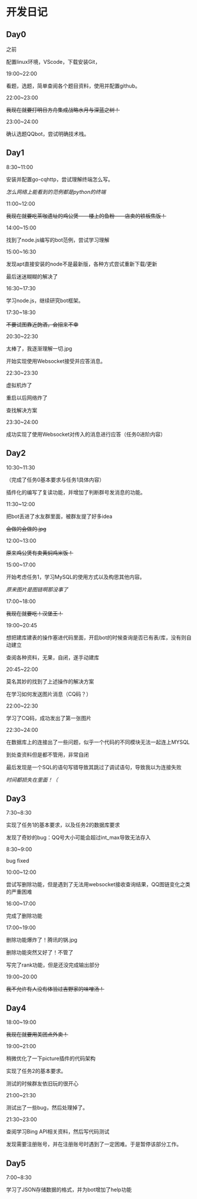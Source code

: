 # 开发日记

## Day0

之前

配置linux环境，VScode，下载安装Git，

19:00~22:00

看题，选题，简单查阅各个题目资料，使用并配置github。

22:00~23:00

~~我现在就要打明日方舟集成战略水月与深蓝之树！~~

23:00~24:00

确认选题QQbot，尝试明确技术栈。

## Day1

8:30~11:00

安装并配置go-cqhttp，尝试理解终端怎么写。

*怎么网络上能看到的范例都是python的终端*

11:00~12:00

~~我现在就要吃茶咖遗址的鸡公煲——楼上的鱼粉——店卖的铁板焦饭！~~

14:00~15:00

找到了node.js编写的bot范例，尝试学习理解

15:00~16:30

发现apt直接安装的node不是最新版，各种方式尝试重新下载/更新

最后迷迷糊糊的解决了

16:30~17:30

学习node.js，继续研究bot框架。

17:30~18:30

~~不要试图靠近韵酒，会招来不幸~~

20:30~22:30

太棒了，我逐渐理解一切.jpg

开始实现使⽤Websocket接受并应答消息。

22:30~23:30

虚拟机炸了

重启以后网络炸了

查找解决方案

23:30~24:00

成功实现了使用Websocket对传入的消息进行应答（任务0进阶内容）

## Day2

10:30~11:30

（完成了任务0基本要求与任务1具体内容）

插件化的编写了复读功能，并增加了判断群号发消息的功能。

11:30~12:00

把bot丢进了水友群里面，被群友提了好多idea

~~会做的会做的.jpg~~

12:00~13:00

~~原来鸡公煲有卖黄焖鸡米饭！~~

15:00~17:00

开始考虑任务1，学习MySQL的使用方式以及构思其他内容。

*原来图片是图链啊那没事了*

17:00~18:00

~~我现在就要吃！汉堡王！~~

19:00~20:45

想把建库建表的操作塞进代码里面，开启bot的时候查询是否已有表/库，没有则自动建立

查阅各种资料，无果，自闭，遂手动建库

20:45~22:00

莫名其妙的找到了上述操作的解决方案

在学习如何发送图片消息（CQ码？）

22:00~22:30

学习了CQ码，成功发出了第一张图片

22:30~24:00

在数据库上的连接出了一些问题，似乎一个代码的不同模块无法一起连上MYSQL

到处查资料但是都不管用，非常自闭

最后发现是一个SQL的语句写错导致其跳过了调试语句，导致我以为连接失败

*时间都损失在里面！（*

## Day3

7:30~8:30

实现了任务1的基本要求，以及任务2的数据库要求

发现了奇妙的bug：QQ号大小可能会超过int_max导致无法存入

8:30~9:00

bug fixed

10:00~12:00

尝试写删除功能，但是遇到了无法用websocket接收查询结果，QQ图链变化之类的严重困难

16:00~17:00

完成了删除功能

17:00~19:00

删除功能爆炸了！腾讯的锅.jpg

删除功能突然又好了！不管了

写完了rank功能，但是还没完成输出部分

19:00~20:00

~~我不允许有人没有体验过吉野家的味噌汤！~~

## Day4

18:00~19:00

~~我现在就要用美团点外卖！~~

19:00~21:00

稍微优化了一下picture插件的代码架构

实现了任务2的基本要求。

测试的时候群友依旧玩的很开心

21:00~21:30

测试出了一些bug，然后处理掉了。

21:30~23:00

查阅学习Bing API相关资料，然后写代码测试

发现需要注册账号，并在注册账号时遇到了一定困难。于是暂停该部分工作。

## Day5

7:00~8:30

学习了JSON存储数据的格式，并为bot增加了help功能
